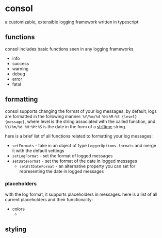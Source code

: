 # consol
a customizable, extensible logging framework written in typescript

## functions
consol includes basic functions seen in any logging frameworks
- info
- success
- warning
- debug
- error
- fatal

## formatting
consol supports changing the format of your log messages.
by default, logs are formatted in the following manner: `%Y/%m/%d %H:%M:%S {level} {message}`, where level is the string associated with the called function, and `%Y/%m/%d %H:%M:%S` is the date in the form of a [strftime](https://www.npmjs.com/package/strftime) string.

here is a brief list of all functions related to formatting your log messages:
- `setFormats` - take in an object of type `LoggerOptions.formats` and merge it with the default settings
- `setLogFormat` - set the format of logged messages
- `setDateFormat` - set the format of the date in logged messages
  - `setAltDateFormat` - an alternative property you can set for representing the date in logged messages

### placeholders
with the log format, it supports placeholders in messages. here is a list of all current placeholders and their functionality:
- colors
  - `

## styling
